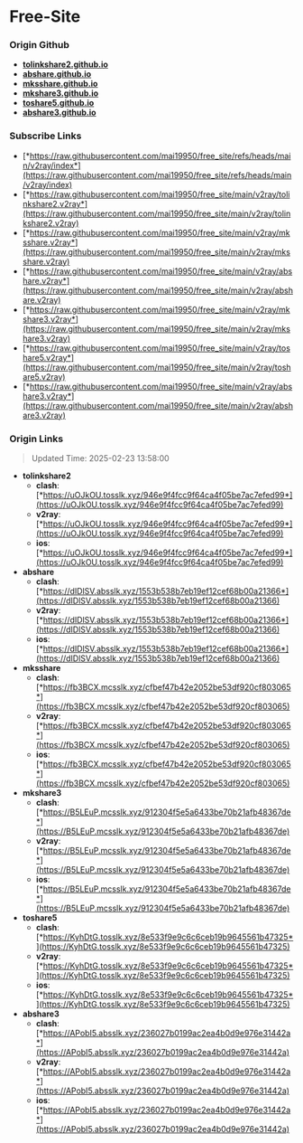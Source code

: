 # Free-Site

### Origin Github

- [**tolinkshare2.github.io**](https://github.com/tolinkshare2/tolinkshare2.github.io)
- [**abshare.github.io**](https://github.com/abshare/abshare.github.io)
- [**mksshare.github.io**](https://github.com/mksshare/mksshare.github.io)
- [**mkshare3.github.io**](https://github.com/mkshare3/mkshare3.github.io)
- [**toshare5.github.io**](https://github.com/toshare5/toshare5.github.io)
- [**abshare3.github.io**](https://github.com/abshare3/abshare3.github.io)

### Subscribe Links

- [*https://raw.githubusercontent.com/mai19950/free_site/refs/heads/main/v2ray/index*](https://raw.githubusercontent.com/mai19950/free_site/refs/heads/main/v2ray/index)
- [*https://raw.githubusercontent.com/mai19950/free_site/main/v2ray/tolinkshare2.v2ray*](https://raw.githubusercontent.com/mai19950/free_site/main/v2ray/tolinkshare2.v2ray)
- [*https://raw.githubusercontent.com/mai19950/free_site/main/v2ray/mksshare.v2ray*](https://raw.githubusercontent.com/mai19950/free_site/main/v2ray/mksshare.v2ray)
- [*https://raw.githubusercontent.com/mai19950/free_site/main/v2ray/abshare.v2ray*](https://raw.githubusercontent.com/mai19950/free_site/main/v2ray/abshare.v2ray)
- [*https://raw.githubusercontent.com/mai19950/free_site/main/v2ray/mkshare3.v2ray*](https://raw.githubusercontent.com/mai19950/free_site/main/v2ray/mkshare3.v2ray)
- [*https://raw.githubusercontent.com/mai19950/free_site/main/v2ray/toshare5.v2ray*](https://raw.githubusercontent.com/mai19950/free_site/main/v2ray/toshare5.v2ray)
- [*https://raw.githubusercontent.com/mai19950/free_site/main/v2ray/abshare3.v2ray*](https://raw.githubusercontent.com/mai19950/free_site/main/v2ray/abshare3.v2ray)

### Origin Links

> Updated Time: 2025-02-23 13:58:00

- **tolinkshare2**
  - **clash**: [*https://uOJkOU.tosslk.xyz/946e9f4fcc9f64ca4f05be7ac7efed99*](https://uOJkOU.tosslk.xyz/946e9f4fcc9f64ca4f05be7ac7efed99)
  - **v2ray**: [*https://uOJkOU.tosslk.xyz/946e9f4fcc9f64ca4f05be7ac7efed99*](https://uOJkOU.tosslk.xyz/946e9f4fcc9f64ca4f05be7ac7efed99)
  - **ios**: [*https://uOJkOU.tosslk.xyz/946e9f4fcc9f64ca4f05be7ac7efed99*](https://uOJkOU.tosslk.xyz/946e9f4fcc9f64ca4f05be7ac7efed99)
- **abshare**
  - **clash**: [*https://dIDlSV.absslk.xyz/1553b538b7eb19ef12cef68b00a21366*](https://dIDlSV.absslk.xyz/1553b538b7eb19ef12cef68b00a21366)
  - **v2ray**: [*https://dIDlSV.absslk.xyz/1553b538b7eb19ef12cef68b00a21366*](https://dIDlSV.absslk.xyz/1553b538b7eb19ef12cef68b00a21366)
  - **ios**: [*https://dIDlSV.absslk.xyz/1553b538b7eb19ef12cef68b00a21366*](https://dIDlSV.absslk.xyz/1553b538b7eb19ef12cef68b00a21366)
- **mksshare**
  - **clash**: [*https://fb3BCX.mcsslk.xyz/cfbef47b42e2052be53df920cf803065*](https://fb3BCX.mcsslk.xyz/cfbef47b42e2052be53df920cf803065)
  - **v2ray**: [*https://fb3BCX.mcsslk.xyz/cfbef47b42e2052be53df920cf803065*](https://fb3BCX.mcsslk.xyz/cfbef47b42e2052be53df920cf803065)
  - **ios**: [*https://fb3BCX.mcsslk.xyz/cfbef47b42e2052be53df920cf803065*](https://fb3BCX.mcsslk.xyz/cfbef47b42e2052be53df920cf803065)
- **mkshare3**
  - **clash**: [*https://B5LEuP.mcsslk.xyz/912304f5e5a6433be70b21afb48367de*](https://B5LEuP.mcsslk.xyz/912304f5e5a6433be70b21afb48367de)
  - **v2ray**: [*https://B5LEuP.mcsslk.xyz/912304f5e5a6433be70b21afb48367de*](https://B5LEuP.mcsslk.xyz/912304f5e5a6433be70b21afb48367de)
  - **ios**: [*https://B5LEuP.mcsslk.xyz/912304f5e5a6433be70b21afb48367de*](https://B5LEuP.mcsslk.xyz/912304f5e5a6433be70b21afb48367de)
- **toshare5**
  - **clash**: [*https://KyhDtG.tosslk.xyz/8e533f9e9c6c6ceb19b9645561b47325*](https://KyhDtG.tosslk.xyz/8e533f9e9c6c6ceb19b9645561b47325)
  - **v2ray**: [*https://KyhDtG.tosslk.xyz/8e533f9e9c6c6ceb19b9645561b47325*](https://KyhDtG.tosslk.xyz/8e533f9e9c6c6ceb19b9645561b47325)
  - **ios**: [*https://KyhDtG.tosslk.xyz/8e533f9e9c6c6ceb19b9645561b47325*](https://KyhDtG.tosslk.xyz/8e533f9e9c6c6ceb19b9645561b47325)
- **abshare3**
  - **clash**: [*https://APobI5.absslk.xyz/236027b0199ac2ea4b0d9e976e31442a*](https://APobI5.absslk.xyz/236027b0199ac2ea4b0d9e976e31442a)
  - **v2ray**: [*https://APobI5.absslk.xyz/236027b0199ac2ea4b0d9e976e31442a*](https://APobI5.absslk.xyz/236027b0199ac2ea4b0d9e976e31442a)
  - **ios**: [*https://APobI5.absslk.xyz/236027b0199ac2ea4b0d9e976e31442a*](https://APobI5.absslk.xyz/236027b0199ac2ea4b0d9e976e31442a)
